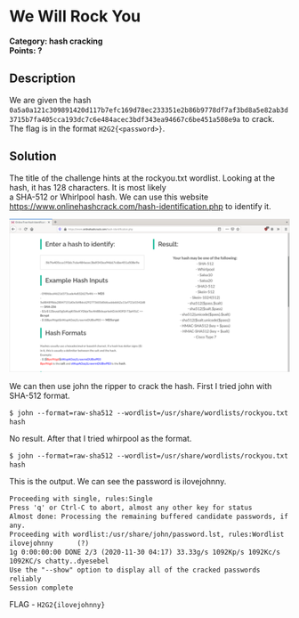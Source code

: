 # We Will Rock You
**Category: hash cracking**  
**Points: ?**

## Description
We are given the hash `0a5a0a121c309891420d117b7efc169d78ec233351e2b86b9778df7af3bd8a5e82ab3d3715b7fa405cca193dc7c6e484acec3bdf343ea94667c6be451a508e9a` to crack. The flag is in the format `H2G2{<password>}`.

## Solution
The title of the challenge hints at the rockyou.txt wordlist. Looking at the hash, it has 128 characters. It is most likely  
a SHA-512 or Whirlpool hash. We can use this website https://www.onlinehashcrack.com/hash-identification.php to identify it.

![hash types](hash-types.png)

We can then use john the ripper to crack the hash. First I tried john with SHA-512 format.
```
$ john --format=raw-sha512 --wordlist=/usr/share/wordlists/rockyou.txt hash
```
No result. After that I tried whirpool as the format.  
```
$ john --format=raw-sha512 --wordlist=/usr/share/wordlists/rockyou.txt hash
```
This is the output. We can see the password is ilovejohnny.
```
Proceeding with single, rules:Single
Press 'q' or Ctrl-C to abort, almost any other key for status
Almost done: Processing the remaining buffered candidate passwords, if any.
Proceeding with wordlist:/usr/share/john/password.lst, rules:Wordlist
ilovejohnny      (?)
1g 0:00:00:00 DONE 2/3 (2020-11-30 04:17) 33.33g/s 1092Kp/s 1092Kc/s 1092KC/s chatty..dyesebel
Use the "--show" option to display all of the cracked passwords reliably
Session complete
```
FLAG - `H2G2{ilovejohnny}`
